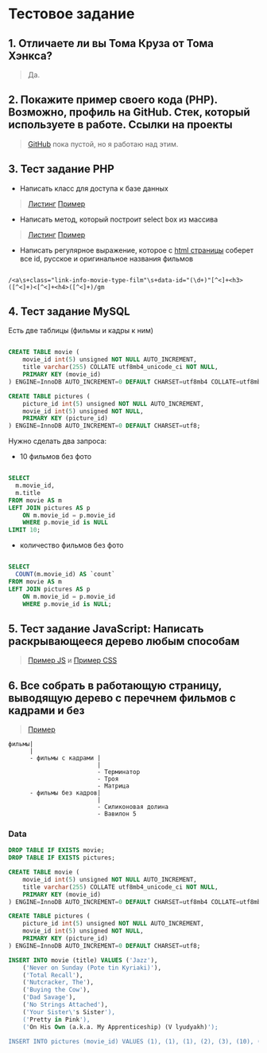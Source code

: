 # Тестовое задание

## 1. Отличаете ли вы Тома Круза от Тома Хэнкса?

> Да.

## 2. Покажите пример своего кода (PHP). Возможно, профиль на GitHub. Стек, который используете в работе. Ссылки на проекты

> [GitHub](https://github.com/danilin-em) пока пустой, но я работаю над этим.

## 3. Тест задание PHP

- Написать класс для доступа к базе данных

> [Листинг](./src/DataBase/DataBase.php) [Пример](./examples/DataBase.php)

- Написать метод, который построит select box из массива

> [Листинг](./src/SelectBox/SelectBox.php) [Пример](./examples/SelectBox.php)

- Написать регулярное выражение, которое с [html страницы](https://ru.kinorium.com/) соберет все id, русское и оригинальное названия фильмов

```regexp

/<a\s+class="link-info-movie-type-film"\s+data-id="(\d+)"[^<]+<h3>([^<]+)<[^<]+<h4>([^<]+)/gm

```

## 4. Тест задание MySQL

Есть две таблицы (фильмы и кадры к ним)

```sql

CREATE TABLE movie (
    movie_id int(5) unsigned NOT NULL AUTO_INCREMENT,
    title varchar(255) COLLATE utf8mb4_unicode_ci NOT NULL,
    PRIMARY KEY (movie_id)
) ENGINE=InnoDB AUTO_INCREMENT=0 DEFAULT CHARSET=utf8mb4 COLLATE=utf8mb4_unicode_ci ROW_FORMAT=COMPRESSED KEY_BLOCK_SIZE=8;

CREATE TABLE pictures (
    picture_id int(5) unsigned NOT NULL AUTO_INCREMENT,
    movie_id int(5) unsigned NOT NULL,
    PRIMARY KEY (picture_id)
) ENGINE=InnoDB AUTO_INCREMENT=0 DEFAULT CHARSET=utf8;

```

Нужно сделать два запроса:

- 10 фильмов без фото

```sql

SELECT 
  m.movie_id,
  m.title
FROM movie AS m 
LEFT JOIN pictures AS p
    ON m.movie_id = p.movie_id
    WHERE p.movie_id is NULL
LIMIT 10;

```

- количество фильмов без фото

```sql

SELECT 
  COUNT(m.movie_id) AS `count`
FROM movie AS m 
LEFT JOIN pictures AS p
    ON m.movie_id = p.movie_id
    WHERE p.movie_id is NULL;

```

## 5. Тест задание JavaScript: Написать раскрывающееся дерево любым способам

> [Пример JS](./public/example-tree.html) и [Пример CSS](./public/example-tree-css.html)

## 6. Все собрать в работающую страницу, выводящую дерево с перечнем фильмов с кадрами и без

> [Пример](./public/index.html) 

```text
фильмы|
      |
      - фильмы с кадрами |
                         |
                         - Терминатор
                         - Троя
                         - Матрица
      - фильмы без кадров|
                         |
                         - Силиконовая долина
                         - Вавилон 5
```

### Data

```sql
DROP TABLE IF EXISTS movie;
DROP TABLE IF EXISTS pictures;

CREATE TABLE movie (
    movie_id int(5) unsigned NOT NULL AUTO_INCREMENT,
    title varchar(255) COLLATE utf8mb4_unicode_ci NOT NULL,
    PRIMARY KEY (movie_id)
) ENGINE=InnoDB AUTO_INCREMENT=0 DEFAULT CHARSET=utf8mb4 COLLATE=utf8mb4_unicode_ci ROW_FORMAT=COMPRESSED KEY_BLOCK_SIZE=8;

CREATE TABLE pictures (
    picture_id int(5) unsigned NOT NULL AUTO_INCREMENT,
    movie_id int(5) unsigned NOT NULL,
    PRIMARY KEY (picture_id)
) ENGINE=InnoDB AUTO_INCREMENT=0 DEFAULT CHARSET=utf8;

INSERT INTO movie (title) VALUES ('Jazz'),
    ('Never on Sunday (Pote tin Kyriaki)'),
    ('Total Recall'),
    ('Nutcracker, The'),
    ('Buying the Cow'),
    ('Dad Savage'),
    ('No Strings Attached'),
    ('Your Sister\'s Sister'),
    ('Pretty in Pink'),
    ('On His Own (a.k.a. My Apprenticeship) (V lyudyakh)');

INSERT INTO pictures (movie_id) VALUES (1), (1), (1), (2), (3), (10), (10);
```
